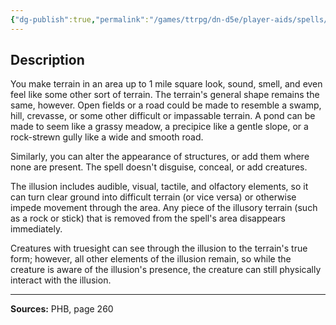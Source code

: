 ```yaml
---
{"dg-publish":true,"permalink":"/games/ttrpg/dn-d5e/player-aids/spells/level-7/mirage-arcane/","tags":["TTRPG/DND/5e","verbal","somatic"]}
---
```



## Description
You make terrain in an area up to 1 mile square look, sound, smell, and even feel like some other sort of terrain.
The terrain's general shape remains the same, however.
Open fields or a road could be made to resemble a swamp, hill, crevasse, or some other difficult or impassable terrain.
A pond can be made to seem like a grassy meadow, a precipice like a gentle slope, or a rock-strewn gully like a wide and smooth road.

Similarly, you can alter the appearance of structures, or add them where none are present.
The spell doesn't disguise, conceal, or add creatures.

The illusion includes audible, visual, tactile, and olfactory elements, so it can turn clear ground into difficult terrain (or vice versa) or otherwise impede movement through the area.
Any piece of the illusory terrain (such as a rock or stick) that is removed from the spell's area disappears immediately.

Creatures with truesight can see through the illusion to the terrain's true form; however, all other elements of the illusion remain, so while the creature is aware of the illusion's presence, the creature can still physically interact with the illusion.

---

**Sources:** PHB, page 260
